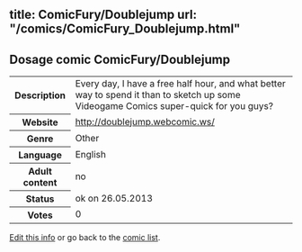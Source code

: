 title: ComicFury/Doublejump
url: "/comics/ComicFury_Doublejump.html"
---
Dosage comic ComicFury/Doublejump
-----------------------------------------

<p id="msg"></p>
<script type="text/javascript">
if (window.location.search === '?edit_info_mail=sent_ok') {
  var elem = document.getElementById("msg");
  elem.innerHTML = 'Edited information sucessfully sent for review, which is usually done daily. Thanks!';
  elem.className = 'ok';
}
</script>
<table class="comicinfo">
<tr>
<th>Description</th><td>Every day, I have a free half hour, and what better way to spend it than to sketch up some Videogame Comics super-quick for you guys?</td>
</tr>
<tr>
<th>Website</th><td><a href="http://doublejump.webcomic.ws/">http://doublejump.webcomic.ws/</a></td>
</tr>
<tr>
<th>Genre</th><td>Other</td>
</tr>
<tr>
<th>Language</th><td>English</td>
</tr>
<tr>
<th>Adult content</th><td>no</td>
</tr>
<tr>
<th>Status</th><td>ok on 26.05.2013</td>
</tr>
<tr>
<th>Votes</th><td>0</td>
</tr>
</table>

[Edit this info](ComicFury_Doublejump_edit.html) or go back to the [comic list](../comic-index.html).
